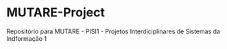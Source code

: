 # MUTARE-Project
Repositório para MUTARE - PISI1 - Projetos Interdiciplinares de Sistemas da Indformação 1
